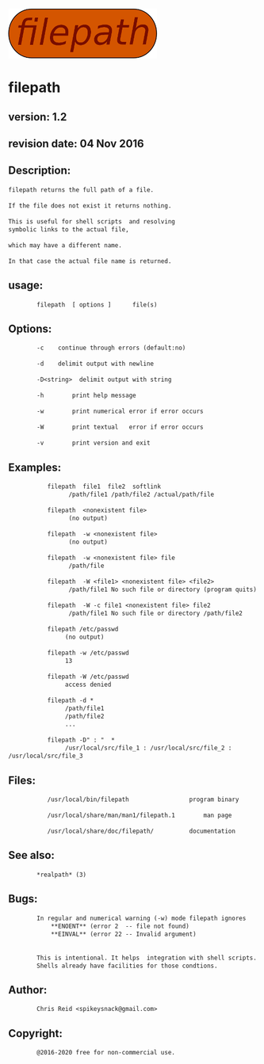 ![filepath](doc/filepath.png?raw=true  "filepath")

filepath
=========

version: 1.2
---------

revision date: 04 Nov 2016
-------------

Description:
-------------

	filepath returns the full path of a file.

	If the file does not exist it returns nothing.
	
	This is useful for shell scripts  and resolving 
	symbolic links to the actual file, 

	which may have a different name.
	
	In that case the actual file name is returned.


usage:
-----
	        filepath  [ options ]      file(s)


Options:
-------
			-c	  continue through errors (default:no)

			-d	  delimit output with newline

			-D<string>  delimit output with string

			-h        print help message

			-w        print numerical error if error occurs

			-W        print textual   error if error occurs

			-v        print version and exit

Examples:
--------
               filepath  file1  file2  softlink
		       		 /path/file1 /path/file2 /actual/path/file 

		       filepath  <nonexistent file>
		       		 (no output)

		       filepath  -w <nonexistent file>  
		       		 (no output)

		       filepath  -w <nonexistent file> file 
		       		 /path/file

		       filepath  -W <file1> <nonexistent file> <file2>  
		       		 /path/file1 No such file or directory (program quits)

		       filepath  -W -c file1 <nonexistent file> file2   
		       		 /path/file1 No such file or directory /path/file2 

		       filepath /etc/passwd
		       		(no output)

		       filepath -w /etc/passwd
		       		13

		       filepath -W /etc/passwd
		       		access denied
		       
		       filepath -d *
		       		/path/file1
		       		/path/file2
		       		...
				
		       filepath -D" : "  *
		       		/usr/local/src/file_1 : /usr/local/src/file_2 : /usr/local/src/file_3



Files:
------
		       /usr/local/bin/filepath		           program binary

		       /usr/local/share/man/man1/filepath.1        man page 

		       /usr/local/share/doc/filepath/		   documentation 

See also:
---------
			*realpath* (3)

Bugs:
-----
			In regular and numerical warning (-w) mode filepath ignores
				**ENOENT** (error 2  -- file not found)
				**EINVAL** (error 22 -- Invalid argument)


			This is intentional. It helps  integration with shell scripts.
			Shells already have facilities for those condtions.


Author:
-------
			Chris Reid <spikeysnack@gmail.com>

Copyright:
----------
			@2016-2020 free for non-commercial use.




